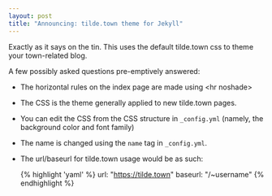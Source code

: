 ```yaml
---
layout: post
title: "Announcing: tilde.town theme for Jekyll"
---
```


Exactly as it says on the tin. This uses the default tilde.town css to theme your town-related blog.

A few possibly asked questions pre-emptively answered:  
* The horizontal rules on the index page are made using &lt;hr noshade&gt;
* The CSS is the theme generally applied to new tilde.town pages.
* You can edit the CSS from the CSS structure in `_config.yml` (namely, the background color and font family)
* The name is changed using the `name` tag in `_config.yml`.
* The url/baseurl for tilde.town usage would be as such:

    {% highlight 'yaml' %}
    url: "https://tilde.town"
    baseurl: "/~username"
    {% endhighlight %}
